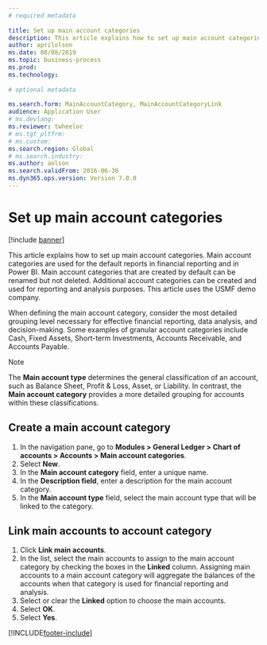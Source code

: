 ```yaml
--- 
# required metadata 
 
title: Set up main account categories
description: This article explains how to set up main account categories in Dynamics 365 Finance. 
author: aprilolson
ms.date: 08/08/2019
ms.topic: business-process 
ms.prod:  
ms.technology:  
 
# optional metadata 
 
ms.search.form: MainAccountCategory, MainAccountCategoryLink   
audience: Application User 
# ms.devlang:  
ms.reviewer: twheeloc
# ms.tgt_pltfrm:  
# ms.custom:  
ms.search.region: Global
# ms.search.industry: 
ms.author: aolson
ms.search.validFrom: 2016-06-30 
ms.dyn365.ops.version: Version 7.0.0 
---
```

# Set up main account categories

[!include [banner](../../includes/banner.md)]

This article explains how to set up main account categories. Main account categories are used for the default reports in financial reporting and in Power BI. Main account categories that are created by default can be renamed but not deleted. Additional account categories can be created and used for reporting and analysis purposes. This article uses the USMF demo company.

When defining the main account category, consider the most detailed grouping level necessary for effective financial reporting, data analysis, and decision-making. Some examples of granular account categories include Cash, Fixed Assets, Short-term Investments, Accounts Receivable, and Accounts Payable.

>[!NOTE] 
>The **Main account type** determines the general classification of an account, such as Balance Sheet, Profit & Loss, Asset, or Liability. In contrast, the **Main account category** provides a more detailed grouping for accounts within these classifications.

## Create a main account category
1. In the navigation pane, go to **Modules > General Ledger > Chart of accounts > Accounts > Main account categories**.
2. Select **New**.
3. In the **Main account category** field, enter a unique name.
4. In the **Description field**, enter a description for the main account category.
5. In the **Main account type** field, select the main account type that will be linked to the category.

## Link main accounts to account category
1. Click **Link main accounts**.
2. In the list, select the main accounts to assign to the main account category by checking the boxes in the **Linked** column. Assigning main accounts to a main account category will aggregate the balances of the accounts when that category is used for financial reporting and analysis.  
3. Select or clear the **Linked** option to choose the main accounts.
4. Select **OK**.
5. Select **Yes**.


[!INCLUDE[footer-include](../../../includes/footer-banner.md)]
